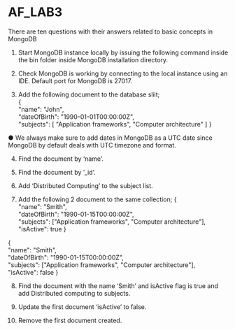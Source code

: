 # AF_LAB3
There are ten questions with their answers related to basic concepts in MongoDB

1. Start MongoDB instance locally by issuing the following command inside the bin folder inside MongoDB installation directory.

2. Check MongoDB is working by connecting to the local instance using an IDE. Default port for MongoDB is 27017. 

3. Add the following document to the database sliit;     
{       
"name": "John",       
"dateOfBirth": "1990-01-01T00:00:00Z",       
"subjects": [ "Application frameworks", "Computer architecture" ] 
} 

● We always make sure to add dates in MongoDB as a UTC date since MongoDB by default deals with UTC timezone and format.

4. Find the document by ‘name’. 
 
5. Find the document by ’_id’.

6. Add ‘Distributed Computing’ to the subject list. 
 
7. Add the following 2 document to the same collection; 
 {      
 "name": "Smith",      
 "dateOfBirth": "1990-01-15T00:00:00Z",       
 "subjects": ["Application frameworks", "Computer architecture"],       
 "isActive": true } 
 
{      
"name": "Smith",      
"dateOfBirth": "1990-01-15T00:00:00Z",      
"subjects": ["Application frameworks", "Computer architecture"],      
"isActive": false 
} 
 
8. Find the document with the name ‘Smith’ and isActive flag is true and add Distributed computing to subjects.   
 
9. Update the first document ‘isActive’ to false.   
 
10. Remove the first document created.
